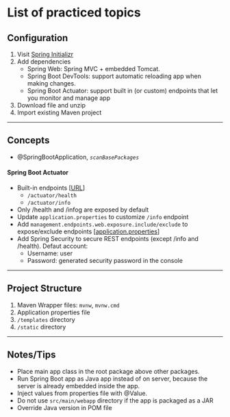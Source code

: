 # List of practiced topics

## Configuration
1. Visit [Spring Initializr](https://start.spring.io/)
2. Add dependencies
   - Spring Web: Spring MVC + embedded Tomcat.
   - Spring Boot DevTools: support automatic reloading app when making changes.
   - Spring Boot Actuator: support built in (or custom) endpoints that let you monitor and manage app
3. Download file and unzip
4. Import existing Maven project

---

## Concepts
- @SpringBootApplication, *```scanBasePackages```*
#### Spring Boot Actuator
- Built-in endpoints 
[[URL](https://docs.spring.io/spring-boot/docs/1.5.x/reference/html/production-ready-endpoints.html)]
  - ```/actuator/health```
  - ```/actuator/info```
- Only /health and /infog are exposed by default
- Update ```application.properties``` to customize ```/info``` endpoint  
- Add ```management.endpoints.web.exposure.include/exclude``` to expose/exclude endpoints 
[[application.properties]()]
- Add Spring Security to secure REST endpoints (except /info and /health). Defaut account:
  - Username: user
  - Password: generated security password in the console

---

## Project Structure
1. Maven Wrapper files: ```mvnw```, ```mvnw.cmd```
2. Application properties file
3. ```/templates``` directory
4. ```/static``` directory

---

## Notes/Tips
- Place main app class in the root package above other packages.
- Run Spring Boot app as Java app instead of on server, because the server is already embedded inside the app.
- Inject values from properties file with @Value.
- Do not use ```src/main/webapp``` directory if the app is packaged as a JAR
- Override Java version in POM file



